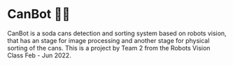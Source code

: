 # CanBot 🤖🥤

CanBot is a soda cans detection and sorting system based on robots vision, that has an stage for image processing and another stage for physical sorting of the cans. This is a project by Team 2 from the Robots Vision Class Feb - Jun 2022.
